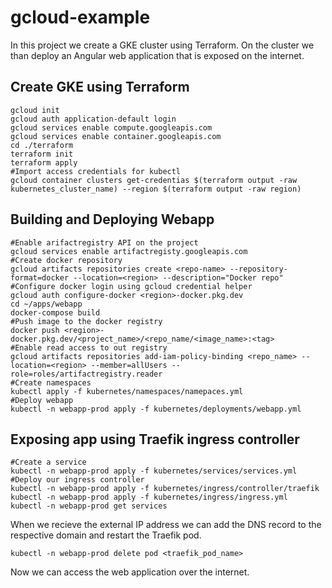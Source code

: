 # gcloud-example

In this project we create a GKE cluster using Terraform. On the cluster we than deploy an Angular web application that is exposed on the internet.


## Create GKE using Terraform

```
gcloud init
gcloud auth application-default login
gcloud services enable compute.googleapis.com
gcloud services enable container.googleapis.com
cd ./terraform
terraform init
terraform apply
#Import access credentials for kubectl
gcloud container clusters get-credentias $(terraform output -raw kubernetes_cluster_name) --region $(terraform output -raw region)

```
## Building and Deploying Webapp

```
#Enable arifactregistry API on the project
gcloud services enable artifactregisty.googleapis.com
#Create docker repository
gcloud artifacts repositories create <repo-name> --repository-format=docker --location=<region> --description="Docker repo"
#Configure docker login using gcloud credential helper
gcloud auth configure-docker <region>-docker.pkg.dev
cd ~/apps/webapp
docker-compose build
#Push image to the docker registry
docker push <region>-docker.pkg.dev/<project_name>/<repo_name/<image_name>:<tag>
#Enable read access to out registry
gcloud artifacts repositories add-iam-policy-binding <repo_name> --location=<region> --member=allUsers --role=roles/artifactregistry.reader
#Create namespaces
kubectl apply -f kubernetes/namespaces/namepaces.yml
#Deploy webapp
kubectl -n webapp-prod apply -f kubernetes/deployments/webapp.yml
```
## Exposing app using Traefik ingress controller
```
#Create a service
kubectl -n webapp-prod apply -f kubernetes/services/services.yml
#Deploy our ingress controller
kubectl -n webapp-prod apply -f kubernetes/ingress/controller/traefik
kubectl -n webapp-prod apply -f kubernetes/ingress/ingress.yml
kubectl -n webapp-prod get services
```
When we recieve the external IP address we can add the DNS record to the respective domain and restart the Traefik pod.

```
kubectl -n webapp-prod delete pod <traefik_pod_name>
```

Now we can access the web application over the internet.

